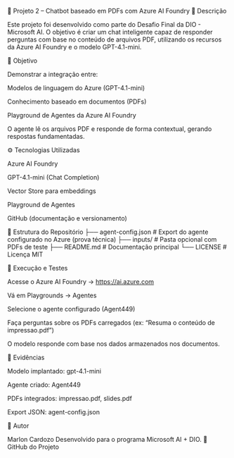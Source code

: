 🧠 Projeto 2 – Chatbot baseado em PDFs com Azure AI Foundry
📘 Descrição

Este projeto foi desenvolvido como parte do Desafio Final da DIO - Microsoft AI.
O objetivo é criar um chat inteligente capaz de responder perguntas com base no conteúdo de arquivos PDF, utilizando os recursos da Azure AI Foundry e o modelo GPT-4.1-mini.

🎯 Objetivo

Demonstrar a integração entre:

Modelos de linguagem do Azure (GPT-4.1-mini)

Conhecimento baseado em documentos (PDFs)

Playground de Agentes da Azure AI Foundry

O agente lê os arquivos PDF e responde de forma contextual, gerando respostas fundamentadas.

⚙️ Tecnologias Utilizadas

Azure AI Foundry

GPT-4.1-mini (Chat Completion)

Vector Store para embeddings

Playground de Agentes

GitHub (documentação e versionamento)

🧩 Estrutura do Repositório
├── agent-config.json     # Export do agente configurado no Azure (prova técnica)
├── inputs/               # Pasta opcional com PDFs de teste
├── README.md             # Documentação principal
└── LICENSE               # Licença MIT


🚀 Execução e Testes

Acesse o Azure AI Foundry → https://ai.azure.com

Vá em Playgrounds → Agentes

Selecione o agente configurado (Agent449)

Faça perguntas sobre os PDFs carregados (ex: “Resuma o conteúdo de impressao.pdf”)

O modelo responde com base nos dados armazenados nos documentos.

📎 Evidências

Modelo implantado: gpt-4.1-mini

Agente criado: Agent449

PDFs integrados: impressao.pdf, slides.pdf

Export JSON: agent-config.json

👤 Autor

Marlon Cardozo
Desenvolvido para o programa Microsoft AI + DIO.
🔗 GitHub do Projeto
